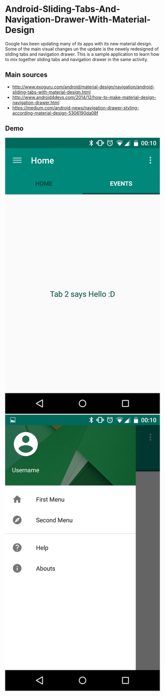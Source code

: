 # Android-Sliding-Tabs-And-Navigation-Drawer-With-Material-Design

Google has been updating many of its apps with its new material design.
Some of the main visual changes un the update is the newely redesigned of sliding tabs and navigation drawer.
This is a sample application to learn how to mix together sliding tabs and navigation drawer in the same activity.

Main sources
--------------
- http://www.exoguru.com/android/material-design/navigation/android-sliding-tabs-with-material-design.html
- http://www.android4devs.com/2014/12/how-to-make-material-design-navigation-drawer.html
- https://medium.com/android-news/navigation-drawer-styling-according-material-design-5306190da08f

Demo
--------------

![alt tag](./screenshots/1.png) 
![alt tag](./screenshots/2.png) 

